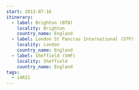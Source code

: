 ```yaml
---
start: 2013-07-16
itinerary:
  - label: Brighton (BTN)
    locality: Brighton
    country_name: England
  - label: London St Pancras International (STP)
    locality: London
    country_name: England
  - label: Sheffield (SHF)
    locality: Sheffield
    country_name: England
tags:
  - i4R21
---
```


